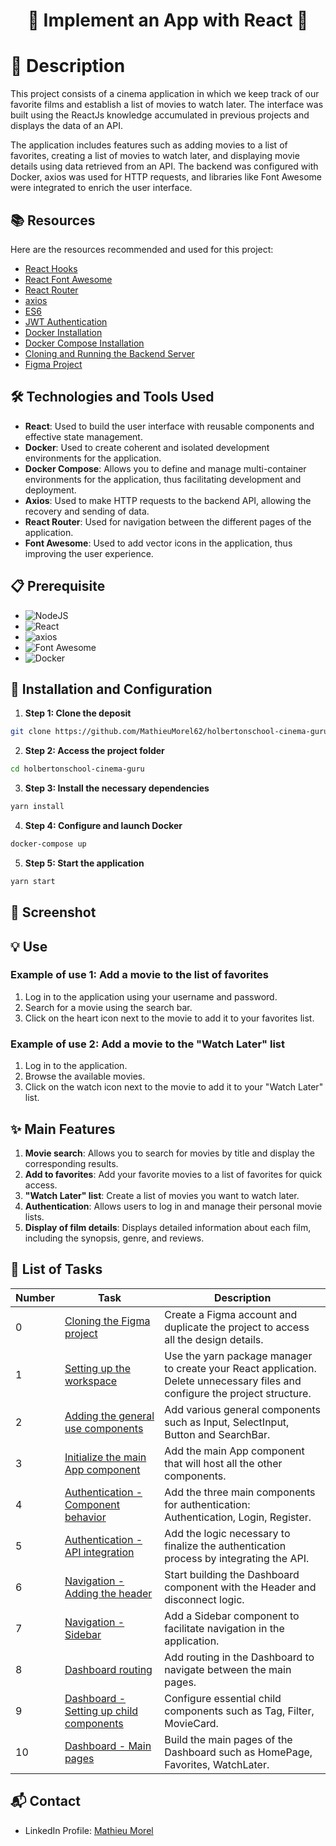 # <p align='center'>🌟 Implement an App with React 🌟</p>

# 📝 Description

This project consists of a cinema application in which we keep track of our favorite films and establish a list of movies to watch later. The interface was built using the ReactJs knowledge accumulated in previous projects and displays the data of an API.

The application includes features such as adding movies to a list of favorites, creating a list of movies to watch later, and displaying movie details using data retrieved from an API. The backend was configured with Docker, axios was used for HTTP requests, and libraries like Font Awesome were integrated to enrich the user interface.

## 📚 Resources

Here are the resources recommended and used for this project:

- [React Hooks](https://legacy.reactjs.org/docs/hooks-intro.html)
- [React Font Awesome](https://docs.fontawesome.com/v5/web/use-with/react)
- [React Router](https://reactrouter.com/en/main)
- [axios](https://github.com/axios/axios)
- [ES6](https://www.w3schools.com/js/js_es6.asp)
- [JWT Authentication](https://jwt.io/introduction)
- [Docker Installation](https://docs.docker.com/engine/install/ubuntu/)
- [Docker Compose Installation](https://intranet.hbtn.io/rltoken/d3ALWzmPUvRrEqyM-TV-ug)
- [Cloning and Running the Backend Server](https://github.com/atefMck/holbertonschool-cinema-guru-API)
- [Figma Project](https://www.figma.com/design/mLThC9LZogYu3ysJRp9HMf/Holbertonschool--Cinema-Guru-(Copy)?node-id=0-1&t=Jmwx9bEM5YnQXjbN-0)

## 🛠️ Technologies and Tools Used

- **React**: Used to build the user interface with reusable components and effective state management.
- **Docker**: Used to create coherent and isolated development environments for the application.
- **Docker Compose**: Allows you to define and manage multi-container environments for the application, thus facilitating development and deployment.
- **Axios**: Used to make HTTP requests to the backend API, allowing the recovery and sending of data.
- **React Router**: Used for navigation between the different pages of the application.
- **Font Awesome**: Used to add vector icons in the application, thus improving the user experience.

## 📋 Prerequisite

- ![NodeJS](https://img.shields.io/badge/node.js-12.x.x-green)
- ![React](https://img.shields.io/badge/react-18.3.1-blue)
- ![axios](https://img.shields.io/badge/axios-0.26.1-orange)
- ![Font Awesome](https://img.shields.io/badge/font%20awesome-6.5.2-purple)
- ![Docker](https://img.shields.io/badge/docker-yellow)

## 🚀 Installation and Configuration

1. **Step 1: Clone the deposit**

```sh
git clone https://github.com/MathieuMorel62/holbertonschool-cinema-guru.git
```

2. **Step 2: Access the project folder**

```sh
cd holbertonschool-cinema-guru
```

3. **Step 3: Install the necessary dependencies**

```sh
yarn install
```

4. **Step 4: Configure and launch Docker**

```sh
docker-compose up
```

5. **Step 5: Start the application**

```sh
yarn start
```

## 📸 Screenshot


## 💡 Use

### Example of use 1: Add a movie to the list of favorites

1. Log in to the application using your username and password.
2. Search for a movie using the search bar.
3. Click on the heart icon next to the movie to add it to your favorites list.

### Example of use 2: Add a movie to the "Watch Later" list

1. Log in to the application.
2. Browse the available movies.
3. Click on the watch icon next to the movie to add it to your "Watch Later" list.

## ✨ Main Features

1. **Movie search**: Allows you to search for movies by title and display the corresponding results.
2. **Add to favorites**: Add your favorite movies to a list of favorites for quick access.
3. **"Watch Later" list**: Create a list of movies you want to watch later.
4. **Authentication**: Allows users to log in and manage their personal movie lists.
5. **Display of film details**: Displays detailed information about each film, including the synopsis, genre, and reviews.

## 📝 List of Tasks

| Number | Task | Description |
| ------ | ----------------------- | ------------------------------------------------------------------------------- |
| 0 | [Cloning the Figma project](https://intranet.hbtn.io/rltoken/n5y7eqU19eHH2MBPIms1Sg) | Create a Figma account and duplicate the project to access all the design details. |
| 1 | [Setting up the workspace](https://github.com/MathieuMorel62/holbertonschool-cinema-guru/tree/main/cinema-guru/src) | Use the yarn package manager to create your React application. Delete unnecessary files and configure the project structure. |
| 2 | [Adding the general use components](https://github.com/MathieuMorel62/holbertonschool-cinema-guru/tree/main/cinema-guru/src/components/general) | Add various general components such as Input, SelectInput, Button and SearchBar. |
| 3 | [Initialize the main App component](https://github.com/MathieuMorel62/holbertonschool-cinema-guru/blob/main/cinema-guru/src/App.js) | Add the main App component that will host all the other components. |
| 4 | [Authentication - Component behavior](https://github.com/MathieuMorel62/holbertonschool-cinema-guru/tree/main/cinema-guru/src/routes) | Add the three main components for authentication: Authentication, Login, Register. |
| 5 | [Authentication - API integration](https://github.com/MathieuMorel62/holbertonschool-cinema-guru/blob/main/cinema-guru/src/routes/auth/Authentication.js) | Add the logic necessary to finalize the authentication process by integrating the API. |
| 6 | [Navigation - Adding the header](https://github.com/MathieuMorel62/holbertonschool-cinema-guru/tree/main/cinema-guru/src/components/navigation) | Start building the Dashboard component with the Header and disconnect logic. |
| 7 | [Navigation - Sidebar](https://github.com/MathieuMorel62/holbertonschool-cinema-guru/blob/main/cinema-guru/src/components/navigation/SideBar.js) | Add a Sidebar component to facilitate navigation in the application. |
| 8 | [Dashboard routing](https://github.com/MathieuMorel62/holbertonschool-cinema-guru/blob/main/cinema-guru/src/routes/dashboard/Dashboard.js) | Add routing in the Dashboard to navigate between the main pages. |
| 9 | [Dashboard - Setting up child components](https://github.com/MathieuMorel62/holbertonschool-cinema-guru/tree/main/cinema-guru/src/components/movies) | Configure essential child components such as Tag, Filter, MovieCard. |
| 10 | [Dashboard - Main pages](https://github.com/MathieuMorel62/holbertonschool-cinema-guru/tree/main/cinema-guru/src/routes/dashboard) | Build the main pages of the Dashboard such as HomePage, Favorites, WatchLater. |

## 📬 Contact

- LinkedIn Profile: [Mathieu Morel](https://www.linkedin.com/in/mathieu-morel62/)
